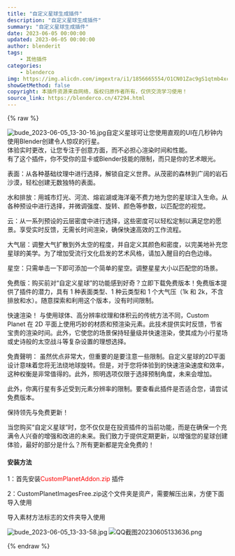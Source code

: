 ```yaml
---
title: "自定义星球生成插件"
description: "自定义星球生成插件"
summary: "自定义星球生成插件"
date: 2023-06-05 00:00:00
updated: 2023-06-05 00:00:00
author: blenderit
tags: 
    - 其他插件
categories:
    - blenderco
img: https://img.alicdn.com/imgextra/i1/1856665554/O1CN01Zac9gS1qtmb4xcz6g_!!1856665554.jpg
showGetMethod: false
copyright: 本插件资源来自网络，版权归原作者所有，仅供交流学习使用！
source_link: https://blenderco.cn/47294.html
---
```


{% raw %}
<p><img class="aligncenter" src="https://img.alicdn.com/imgextra/i1/1856665554/O1CN01Zac9gS1qtmb4xcz6g_!!1856665554.jpg" alt="bude_2023-06-05_13-30-16.jpg">自定义星球可让您使用直观的UI在几秒钟内使用Blender创建令人惊叹的行星。<br>
体验实时更改，让您专注于创意方面，而不必担心渲染时间和性能。<br>
有了这个插件，你不受你的显卡或Blender技能的限制，而只是你的艺术眼光。</p><p>表面：从各种基础纹理中进行选择，解锁自定义世界。从茂密的森林到广阔的岩石沙漠，轻松创建无数独特的表面。</p><p>水和排放：用城市灯光、河流、熔岩湖或海洋毫不费力地为您的星球注入生命。从各种预设中进行选择，并微调强度、旋转、颜色等参数，以匹配您的视觉。</p><p>云：从一系列预设的云层密度中进行选择，这些密度可以轻松定制以满足您的愿景。享受实时反馈，无需长时间渲染，确保快速高效的工作流程。</p><p>大气层：调整大气扩散到外太空的程度，并自定义其颜色和密度，以完美地补充您星球的美学。为了增加受流行文化启发的艺术风格，请加入醒目的白色边缘。</p><p>星空：只需单击一下即可添加一个简单的星空。调整星星大小以匹配您的场景。</p><p>免费版：购买前对“自定义星球”的功能感到好奇？立即下载免费版本！免费版本提供了插件的潜力，具有 1 种表面类型、1 种云类型和 1 个大气压（1k 和 2k，不含排放和水）。随意探索和利用这个版本，没有时间限制。</p><p>快速渲染！ 与使用球体、高分辨率纹理和体积云的传统方法不同，Custom Planet 在 2D 平面上使用巧妙的材质和预渲染元素。此技术提供实时反馈，节省宝贵的渲染时间。此外，它使您的场景保持轻量级并快速渲染，使其成为小行星场或史诗般的太空战斗等复杂设置的理想选择。</p><p>免責聲明： 虽然优点非常大，但重要的是要注意一些限制。自定义星球的2D平面设计意味着您将无法绕地球旋转。但是，对于您将体验到的快速渲染速度和效率，这种权衡是非常值得的。此外，照明选项仅限于选择预制角度，未来会增加。</p><p>此外，你离行星有多近受到元素分辨率的限制。要查看此插件是否适合您，请尝试免费版本。</p><p>保持领先与免费更新！</p><p>当您购买“自定义星球”时，您不仅仅是在投资插件的当前功能，而是在确保一个充满令人兴奋的增强和改进的未来。我们致力于提供定期更新，以增强您的星球创建体验，最好的部分是什么？所有更新都是完全免费的！</p><h4>安装方法</h4><p>1：首先安装<span style="color: #ff0000;">CustomPlanetAddon.zip</span> 插件</p><p>2：CustomPlanetImagesFree.zip这个文件夹是资产，需要解压出来，方便下面导入使用</p><p>导入素材方法标志的文件夹导入使用</p><p><img src="https://img.alicdn.com/imgextra/i2/1856665554/O1CN016oyiTY1qtmazD4oiY_!!1856665554.jpg" alt="bude_2023-06-05_13-33-58.jpg"> <img src="https://img.alicdn.com/imgextra/i1/1856665554/O1CN0127kCFI1qtmb33YyuB_!!1856665554.png" alt="QQ截图20230605133636.png"></p>
<div style="display: none">blenderco</div>
{% endraw %}